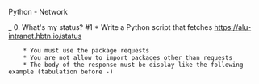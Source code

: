 Python - Network


_ 0. What's my status? #1
    * Write a Python script that fetches https://alu-intranet.hbtn.io/status

        * You must use the package requests
        * You are not allow to import packages other than requests
        * The body of the response must be display like the following example (tabulation before -)